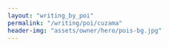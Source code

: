 ```yaml
---
layout: "writing_by_poi"
permalink: "/writing/poi/cuzama"
header-img: "assets/owner/hero/pois-bg.jpg"
---
```

